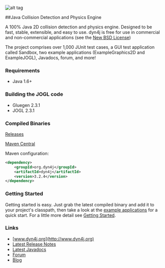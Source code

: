 ![alt tag](https://raw.githubusercontent.com/wnbittle/dyn4j/master/dyn4j.png)

##Java Collision Detection and Physics Engine

A 100% Java 2D collision detection and physics engine.  Designed to be fast, stable, extensible, and easy to use.  dyn4j is free for use in commercial and non-commercial applications (see the <a href="http://www.dyn4j.org/_license">New BSD License</a>)

The project comprises over 1,000 JUnit test cases, a GUI test application called Sandbox, two example applications (ExampleGraphics2D and ExampleJOGL), Javadocs, forum, and more!

### Requirements
* Java 1.6+

### Building the JOGL code
* Gluegen 2.3.1
* JOGL 2.3.1

### Compiled Binaries
[Releases](https://github.com/wnbittle/dyn4j/releases)

[Maven Central](http://search.maven.org/#search%7Cgav%7C1%7Cg%3A%22org.dyn4j%22%20AND%20a%3A%22dyn4j%22)

Maven configuration:
```xml
<dependency>
    <groupId>org.dyn4j</groupId>
    <artifactId>dyn4j</artifactId>
    <version>3.2.4</version>
</dependency>
```

### Getting Started
Getting started is easy.  Just grab the latest compiled binary and add it to your project's classpath, then take a look at the [example applications](https://github.com/wnbittle/dyn4j/tree/master/examples/org/dyn4j/examples) for a quick start.  For a little more detail see [Getting Started](http://www.dyn4j.org/getting-started/).

### Links
* [www.dyn4j.org](http://www.dyn4j.org)
* [Latest Release Notes](https://github.com/wnbittle/dyn4j/blob/master/release-notes.txt)
* [Latest Javadocs](http://docs.dyn4j.org)
* [Forum](http://forum.dyn4j.org)
* [Blog](http://www.dyn4j.org/category/blog/)

